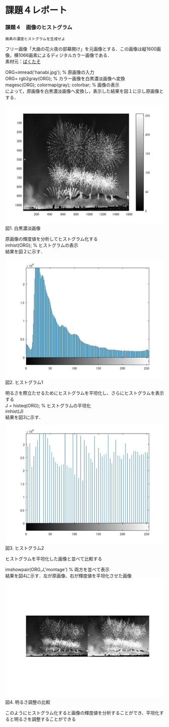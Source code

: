 

# 課題４レポート
### 課題４　画像のヒストグラム
    画素の濃度ヒストグラムを生成せよ

フリー画像「大曲の花火夜の部幕開け」を元画像とする．この画像は縦1600画像，横1066画素によるディジタルカラー画像である．  
素材元：[ぱくたそ](https://www.pakutaso.com/20180643172post-16577.html,"画像元リンク")

ORG=imread('hanabi.jpg'); % 原画像の入力  
ORG= rgb2gray(ORG); % カラー画像を白黒濃淡画像へ変換  
magesc(ORG); colormap(gray); colorbar; % 画像の表示  
によって，原画像を白黒濃淡画像へ変換し，表示した結果を図１に示し原画像とする．  

![原画像](https://github.com/monevmils/lecture_image_processing/blob/master/image/4-1.jpg?raw=true)  
図1. 白黒濃淡画像

原画像の輝度値を分析してヒストグラム化する  
imhist(ORG); % ヒストグラムの表示  
結果を図２に示す．

![原画像](https://github.com/monevmils/lecture_image_processing/blob/master/image/4-2.jpg?raw=true)  
図2. ヒストグラム1

明るさを際立たせるためにヒストグラムを平坦化し、さらにヒストグラムを表示する  
J = histeq(ORG); % ヒストグラムの平坦化  
imhist(J)  
結果を図3に示す．

![原画像](https://github.com/monevmils/lecture_image_processing/blob/master/image/4-3.jpg?raw=true)  
図3. ヒストグラム2

ヒストグラムを平坦化した画像と並べて比較する

imshowpair(ORG,J,'montage') % 両方を並べて表示  
結果を図4に示す．左が原画像、右が輝度値を平坦化させた画像  
![原画像](https://github.com/monevmils/lecture_image_processing/blob/master/image/4-4.jpg?raw=true)  
図4. 明るさ調整の比較

このようにヒストグラム化すると画像の輝度値を分析することができ、平坦化すると明るさを調整することができる
